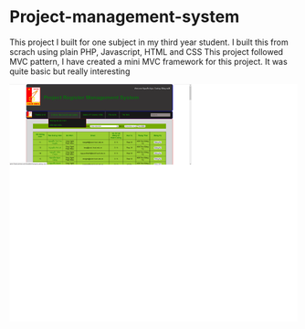 # Project-management-system
This project I built for one subject in my third year student. I built this from scrach using plain PHP, Javascript, HTML and CSS
This project followed MVC pattern, I have created a mini MVC framework for this project. It was quite basic but really interesting

![Demo](Untitled1.png)
